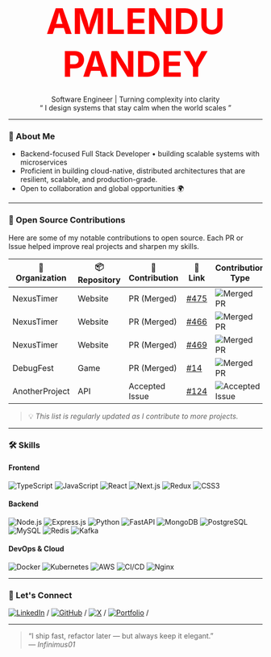 <h1 align="center">
<span style="color:#ff0000; font-weight:bold; font-size:2.5em;">AMLENDU PANDEY</span>
</h1>

<p align="center">
Software Engineer | Turning complexity into clarity <br>
“ I design systems that stay calm when the world scales ”
</p>

---

### 💬 About Me
- Backend-focused Full Stack Developer • building scalable systems with microservices  
- Proficient in building cloud-native, distributed architectures that are resilient, scalable, and production-grade.
- Open to collaboration and global opportunities 🌍  



---

### 🔗 Open Source Contributions

Here are some of my notable contributions to open source. Each PR or Issue helped improve real projects and sharpen my skills.  

| 🔧 Organization | 📦 Repository | 📝 Contribution | 🔗 Link | Contribution Type |
|-----------------|--------------|----------------|---------|-----------------|
| NexusTimer      | Website      | PR (Merged)    | [#475](https://github.com/bryanlundberg/NexusTimer/pull/475) | ![Merged PR](https://img.shields.io/badge/PR-Merged-brightgreen) |
| NexusTimer      | Website      | PR (Merged)    | [#466](https://github.com/Infinimus01/NexusTimer) | ![Merged PR](https://img.shields.io/badge/PR-Merged-brightgreen) |
| NexusTimer      | Website      | PR (Merged)    | [#469](https://github.com/Infinimus01/NexusTimer/pull/469) | ![Merged PR](https://img.shields.io/badge/PR-Merged-brightgreen) |
| DebugFest  | Game          | PR (Merged)    | [#14](https://github.com/debugfest/snake-game/pull/14) | ![Merged PR](https://img.shields.io/badge/PR-Merged-brightgreen) |
| AnotherProject  | API          | Accepted Issue | [#124](https://github.com/username/AnotherProject/issues/124) | ![Accepted Issue](https://img.shields.io/badge/Issue-Accepted-blue) |

> 💡 *This list is regularly updated as I contribute to more projects.*


---

### 🛠 Skills

#### Frontend
![TypeScript](https://img.shields.io/badge/-TypeScript-3178C6?style=flat-square&logo=typescript)
![JavaScript](https://img.shields.io/badge/-JavaScript-F7DF1E?style=flat-square&logo=javascript)
![React](https://img.shields.io/badge/-React-61DAFB?style=flat-square&logo=react)
![Next.js](https://img.shields.io/badge/-Next.js-000000?style=flat-square&logo=next.js)
![Redux](https://img.shields.io/badge/-Redux-764ABC?style=flat-square&logo=redux)
![CSS3](https://img.shields.io/badge/-CSS3-1572B6?style=flat-square&logo=css3)

#### Backend
![Node.js](https://img.shields.io/badge/-Node.js-339933?style=flat-square&logo=node.js)
![Express.js](https://img.shields.io/badge/-Express.js-000000?style=flat-square&logo=express)
![Python](https://img.shields.io/badge/-Python-3776AB?style=flat-square&logo=python)
![FastAPI](https://img.shields.io/badge/-FastAPI-009688?style=flat-square&logo=fastapi)
![MongoDB](https://img.shields.io/badge/-MongoDB-47A248?style=flat-square&logo=mongodb)
![PostgreSQL](https://img.shields.io/badge/-PostgreSQL-316192?style=flat-square&logo=postgresql)
![MySQL](https://img.shields.io/badge/-MySQL-4479A1?style=flat-square&logo=mysql)
![Redis](https://img.shields.io/badge/-Redis-DC382D?style=flat-square&logo=redis)
![Kafka](https://img.shields.io/badge/-Kafka-231F20?style=flat-square&logo=apachekafka)

#### DevOps & Cloud
![Docker](https://img.shields.io/badge/-Docker-2496ED?style=flat-square&logo=docker)
![Kubernetes](https://img.shields.io/badge/-Kubernetes-326CE5?style=flat-square&logo=kubernetes)
![AWS](https://img.shields.io/badge/-AWS-232F3E?style=flat-square&logo=amazonaws)
![CI/CD](https://img.shields.io/badge/-CI/CD-0088CC?style=flat-square&logo=githubactions)
![Nginx](https://img.shields.io/badge/-Nginx-009639?style=flat-square&logo=nginx)

---


### 🌱 Let's Connect
[![LinkedIn](https://img.shields.io/badge/-LinkedIn-blue?style=flat-square&logo=linkedin)](https://www.linkedin.com/in/amlendupandey16/) /
[![GitHub](https://img.shields.io/badge/-GitHub-black?style=flat-square&logo=github)](https://github.com/Infinimus01) /
[![X](https://img.shields.io/badge/-X-1DA1F2?style=flat-square&logo=twitter&logoColor=white)](https://twitter.com/_infinimus) /
[![Portfolio](https://img.shields.io/badge/-Portfolio-FF69B4?style=flat-square)](#) /


---


> “I ship fast, refactor later — but always keep it elegant.”  
> — *Infinimus01*
